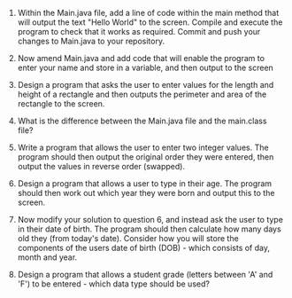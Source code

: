 
1. Within the Main.java file, add a line of code within the main method that will output the text "Hello World" to the screen. Compile and execute the program to check that it works as required. Commit and push your changes to Main.java to your repository.

2. Now amend Main.java and add code that will enable the program to enter your name and store in a variable, and then output to the screen
 
3. Design a program that asks the user to enter values for the length and height of a rectangle and then outputs the perimeter and area of the rectangle to the screen.

4. What is the difference between the Main.java file and the main.class file? 

5. Write a program that allows the user to enter two integer values. The program should then output the original order they were entered, then output the values in reverse order (swapped). 

6. Design a program that allows a user to type in their age. The program should then work out which year they were born and output this to the screen. 

7. Now modify your solution to question 6, and instead ask the user to type in their date of birth. The program should then calculate how many days old they (from today's date). Consider how you will store the components of the users date of birth (DOB) - which consists of day, month and year.  

7. Design a program that allows a student grade (letters between 'A' and 'F') to be entered - which data type should be used? 